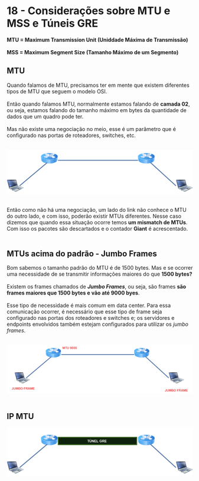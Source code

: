 # 18 - Considerações sobre MTU e MSS e Túneis GRE

**MTU = Maximum Transmission Unit (Uniddade Máxima de Transmissão)** <br></br>
**MSS = Maximum Segment Size (Tamanho Máximo de um Segmento)**

## MTU

Quando falamos de MTU, precisamos ter em mente que existem diferentes tipos de MTU que seguem o modelo OSI. <br></br>
Então quando falamos MTU, normalmente estamos falando de **camada 02**, ou seja, estamos falando do tamanho máximo em bytes da quantidade de dados que um quadro pode ter. <br></br>
Mas não existe uma negociação no meio, esse é um parâmetro que é configurado nas portas de roteadores, switches, etc. <br></br>

![MTU](Imagens/mtu.png) <br></br>

Então como não há uma negociação, um lado do link não conhece o MTU do outro lado, e com isso, poderão existir MTUs diferentes. Nesse caso dizemos que quando essa situação ocorre temos **um mismatch de MTUs**. Com isso os pacotes são descartados e o contador **Giant** é acrescentado. <br></br>

## MTUs acima do padrão - Jumbo Frames

Bom sabemos o tamanho padrão do MTU é de 1500 bytes. Mas e se ocorrer uma necessidade de se transmitir informações maiores do que **1500 bytes?** <br></br>
Existem os frames chamados de ***Jumbo Frames***, ou seja, são frames **são frames maiores que 1500 bytes e vão até 9000 byes**. <br></br>
Esse tipo de necessidade é mais comum em data center. Para essa comunicação ocorrer, é necessário que esse tipo de frame seja configurado nas portas dos roteadores e switches e; os servidores e endpoints envolvidos também estejam configurados para utilizar os *jumbo frames*. <br></br>

![MTU1](Imagens/mtu1.png) <br></br>

## IP MTU

![MTU2](Imagens/mtu2.png) <br></br>

